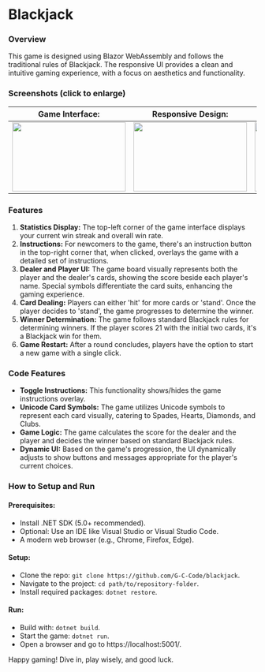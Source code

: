 # Blackjack

### Overview
This game is designed using Blazor WebAssembly and follows the traditional rules of Blackjack. The responsive UI provides a clean and intuitive gaming experience, with a focus on aesthetics and functionality.

### Screenshots (click to enlarge)
| **Game Interface:** | **Responsive Design:** | **Instructions Overlay:** | **Display Winner Message:** |
|:-------------------------:|:-------------------------:|:-------------------------:|:-------------------------:|
| <a target="_blank" rel="noreferrer"> <img src="https://github.com/G-C-Code/blackjack/blob/main/wwwroot/images/screenshots/Screenshot0.png" width="230" height="140"/> | <a target="_blank" rel="noreferrer"> <img src="https://github.com/G-C-Code/blackjack/blob/main/wwwroot/images/screenshots/Screenshot1.png" width="230" height="140"/> | <a target="_blank" rel="noreferrer"> <img src="https://github.com/G-C-Code/blackjack/blob/main/wwwroot/images/screenshots/Screenshot2.png" width="230" height="140"/> | <a target="_blank" rel="noreferrer"> <img src="https://github.com/G-C-Code/blackjack/blob/main/wwwroot/images/screenshots/Screenshot3.png" width="230" height="140"/> |

### Features
1. **Statistics Display:** The top-left corner of the game interface displays your current win streak and overall win rate.
2. **Instructions:** For newcomers to the game, there's an instruction button in the top-right corner that, when clicked, overlays the game with a detailed set of instructions.
3. **Dealer and Player UI:** The game board visually represents both the player and the dealer's cards, showing the score beside each player's name. Special symbols differentiate the card suits, enhancing the gaming experience.
4. **Card Dealing:** Players can either 'hit' for more cards or 'stand'. Once the player decides to 'stand', the game progresses to determine the winner.
5. **Winner Determination:** The game follows standard Blackjack rules for determining winners. If the player scores 21 with the initial two cards, it's a Blackjack win for them.
6. **Game Restart:** After a round concludes, players have the option to start a new game with a single click.

### Code Features
- **Toggle Instructions:** This functionality shows/hides the game instructions overlay.
- **Unicode Card Symbols:** The game utilizes Unicode symbols to represent each card visually, catering to Spades, Hearts, Diamonds, and Clubs.
- **Game Logic:** The game calculates the score for the dealer and the player and decides the winner based on standard Blackjack rules.
- **Dynamic UI:** Based on the game's progression, the UI dynamically adjusts to show buttons and messages appropriate for the player's current choices.

### How to Setup and Run
#### Prerequisites:
- Install .NET SDK (5.0+ recommended).
- Optional: Use an IDE like Visual Studio or Visual Studio Code.
- A modern web browser (e.g., Chrome, Firefox, Edge).

#### Setup:
- Clone the repo: `git clone https://github.com/G-C-Code/blackjack`.
- Navigate to the project: `cd path/to/repository-folder`.
- Install required packages: `dotnet restore`.

#### Run:
- Build with: `dotnet build`.
- Start the game: `dotnet run`.
- Open a browser and go to https://localhost:5001/.

Happy gaming! Dive in, play wisely, and good luck.

